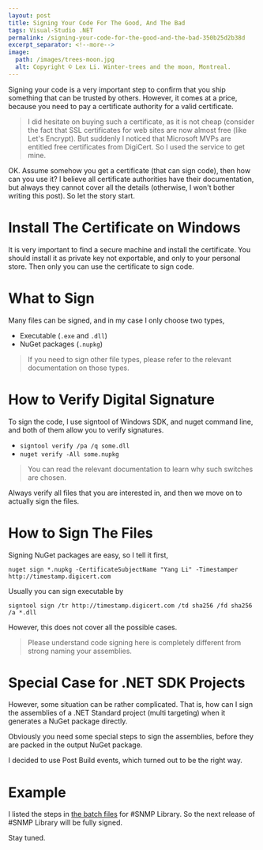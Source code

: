 ```yaml
---
layout: post
title: Signing Your Code For The Good, And The Bad
tags: Visual-Studio .NET
permalink: /signing-your-code-for-the-good-and-the-bad-350b25d2b38d
excerpt_separator: <!--more-->
image:
  path: /images/trees-moon.jpg
  alt: Copyright © Lex Li. Winter-trees and the moon, Montreal.
---
```


Signing your code is a very important step to confirm that you ship something that can be trusted by others. However, it comes at a price, because you need to pay a certificate authority for a valid certificate.

> I did hesitate on buying such a certificate, as it is not cheap (consider the fact that SSL certificates for web sites are now almost free (like Let's Encrypt). But suddenly I noticed that Microsoft MVPs are entitled free certificates from DigiCert. So I used the service to get mine.

OK. Assume somehow you get a certificate (that can sign code), then how can you use it? I believe all certificate authorities have their documentation, but always they cannot cover all the details (otherwise, I won't bother writing this post). So let the story start.
<!--more-->

# Install The Certificate on Windows

It is very important to find a secure machine and install the certificate. You should install it as private key not exportable, and only to your personal store. Then only you can use the certificate to sign code.

# What to Sign

Many files can be signed, and in my case I only choose two types,

* Executable (`.exe` and `.dll`)
* NuGet packages (`.nupkg`)

> If you need to sign other file types, please refer to the relevant documentation on those types.

# How to Verify Digital Signature

To sign the code, I use signtool of Windows SDK, and nuget command line, and both of them allow you to verify signatures.

* `signtool verify /pa /q some.dll`
* `nuget verify -All some.nupkg`

> You can read the relevant documentation to learn why such switches are chosen.

Always verify all files that you are interested in, and then we move on to actually sign the files.

# How to Sign The Files

Signing NuGet packages are easy, so I tell it first,

``` batch
nuget sign *.nupkg -CertificateSubjectName "Yang Li" -Timestamper http://timestamp.digicert.com
```

Usually you can sign executable by

``` batch
signtool sign /tr http://timestamp.digicert.com /td sha256 /fd sha256 /a *.dll
```

However, this does not cover all the possible cases.

> Please understand code signing here is completely different from strong naming your assemblies.

# Special Case for .NET SDK Projects

However, some situation can be rather complicated. That is, how can I sign the assemblies of a .NET Standard project (multi targeting) when it generates a NuGet package directly.

Obviously you need some special steps to sign the assemblies, before they are packed in the output NuGet package.

I decided to use Post Build events, which turned out to be the right way.

# Example

I listed the steps in [the batch files](https://github.com/lextudio/sharpsnmplib/blob/10.0.10/dist.nuget.bat) for #SNMP Library. So the next release of #SNMP Library will be fully signed.

Stay tuned.
